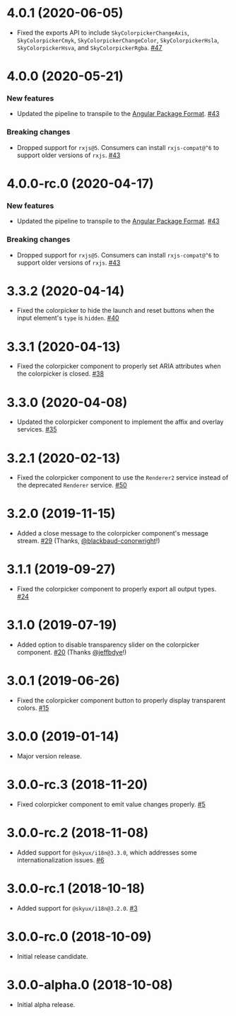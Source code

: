 # 4.0.1 (2020-06-05)

- Fixed the exports API to include `SkyColorpickerChangeAxis`, `SkyColorpickerCmyk`, `SkyColorpickerChangeColor`, `SkyColorpickerHsla`, `SkyColorpickerHsva`, and `SkyColorpickerRgba`. [#47](github.com/blackbaud/skyux-colorpicker/pull/47)

# 4.0.0 (2020-05-21)

### New features

- Updated the pipeline to transpile to the [Angular Package Format](https://docs.google.com/document/d/1CZC2rcpxffTDfRDs6p1cfbmKNLA6x5O-NtkJglDaBVs/preview). [#43](https://github.com/blackbaud/skyux-colorpicker/pull/43)

### Breaking changes

- Dropped support for `rxjs@5`. Consumers can install `rxjs-compat@^6` to support older versions of `rxjs`. [#43](https://github.com/blackbaud/skyux-colorpicker/pull/43)

# 4.0.0-rc.0 (2020-04-17)

### New features

- Updated the pipeline to transpile to the [Angular Package Format](https://docs.google.com/document/d/1CZC2rcpxffTDfRDs6p1cfbmKNLA6x5O-NtkJglDaBVs/preview). [#43](https://github.com/blackbaud/skyux-colorpicker/pull/43)

### Breaking changes

- Dropped support for `rxjs@5`. Consumers can install `rxjs-compat@^6` to support older versions of `rxjs`. [#43](https://github.com/blackbaud/skyux-colorpicker/pull/43)

# 3.3.2 (2020-04-14)

- Fixed the colorpicker to hide the launch and reset buttons when the input element's `type` is `hidden`. [#40](https://github.com/blackbaud/skyux-colorpicker/pull/40)

# 3.3.1 (2020-04-13)

- Fixed the colorpicker component to properly set ARIA attributes when the colorpicker is closed. [#38](https://github.com/blackbaud/skyux-colorpicker/pull/38)

# 3.3.0 (2020-04-08)

- Updated the colorpicker component to implement the affix and overlay services. [#35](https://github.com/blackbaud/skyux-colorpicker/pull/35)

# 3.2.1 (2020-02-13)

- Fixed the colorpicker component to use the `Renderer2` service instead of the deprecated `Renderer` service. [#50](https://github.com/blackbaud/skyux-lookup/pull/50)

# 3.2.0 (2019-11-15)

- Added a close message to the colorpicker component's message stream. [#29](https://github.com/blackbaud/skyux-colorpicker/pull/29) (Thanks, [@blackbaud-conorwright](https://github.com/blackbaud-conorwright)!)

# 3.1.1 (2019-09-27)

- Fixed the colorpicker component to properly export all output types. [#24](https://github.com/blackbaud/skyux-colorpicker/pull/24)

# 3.1.0 (2019-07-19)

- Added option to disable transparency slider on the colorpicker component. [#20](https://github.com/blackbaud/skyux-colorpicker/pull/20) (Thanks [@jeffbdye](https://github.com/jeffbdye)!)

# 3.0.1 (2019-06-26)

- Fixed the colorpicker component button to properly display transparent colors. [#15](https://github.com/blackbaud/skyux-colorpicker/pull/15)

# 3.0.0 (2019-01-14)

- Major version release.

# 3.0.0-rc.3 (2018-11-20)

- Fixed colorpicker component to emit value changes properly. [#5](https://github.com/blackbaud/skyux-colorpicker/pull/5)

# 3.0.0-rc.2 (2018-11-08)

- Added support for `@skyux/i18n@3.3.0`, which addresses some internationalization issues. [#6](https://github.com/blackbaud/skyux-colorpicker/pull/6)

# 3.0.0-rc.1 (2018-10-18)

- Added support for `@skyux/i18n@3.2.0`. [#3](https://github.com/blackbaud/skyux-colorpicker/pull/3)

# 3.0.0-rc.0 (2018-10-09)

- Initial release candidate.

# 3.0.0-alpha.0 (2018-10-08)

- Initial alpha release.

